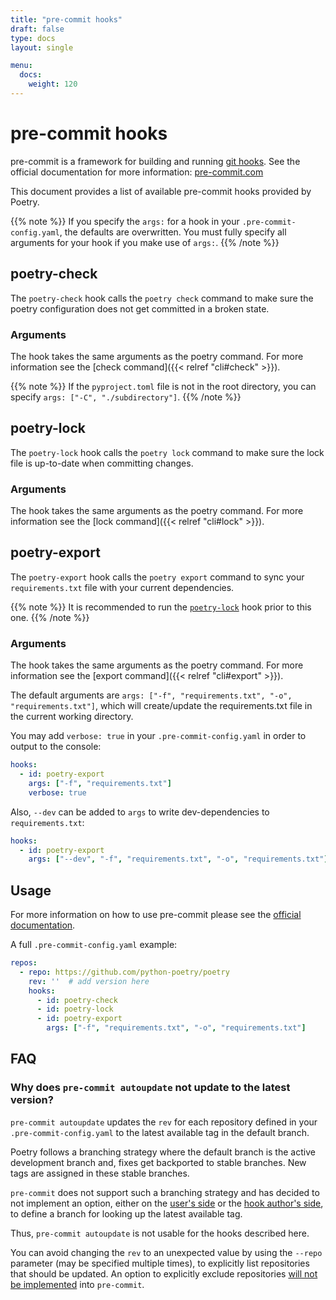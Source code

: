 ```yaml
---
title: "pre-commit hooks"
draft: false
type: docs
layout: single

menu:
  docs:
    weight: 120
---
```


# pre-commit hooks

pre-commit is a framework for building and running
[git hooks](https://git-scm.com/book/en/v2/Customizing-Git-Git-Hooks).
See the official documentation for more information: [pre-commit.com](https://pre-commit.com/)

This document provides a list of available pre-commit hooks provided by Poetry.


{{% note %}}
If you specify the `args:` for a hook in your `.pre-commit-config.yaml`,
the defaults are overwritten. You must fully specify all arguments for
your hook if you make use of `args:`.
{{% /note %}}

## poetry-check

The `poetry-check` hook calls the `poetry check` command
to make sure the poetry configuration does not get committed in a broken state.

### Arguments

The hook takes the same arguments as the poetry command.
For more information see the [check command]({{< relref "cli#check" >}}).

{{% note %}}
If the `pyproject.toml` file is not in the root directory, you can specify `args: ["-C", "./subdirectory"]`.
{{% /note %}}

## poetry-lock

The `poetry-lock` hook calls the `poetry lock` command
to make sure the lock file is up-to-date when committing changes.

### Arguments

The hook takes the same arguments as the poetry command.
For more information see the [lock command]({{< relref "cli#lock" >}}).


## poetry-export

The `poetry-export` hook calls the `poetry export` command
to sync your `requirements.txt` file with your current dependencies.

{{% note %}}
It is recommended to run the [`poetry-lock`](#poetry-lock) hook prior to this one.
{{% /note %}}

### Arguments

The hook takes the same arguments as the poetry command.
For more information see the [export command]({{< relref "cli#export" >}}).

The default arguments are `args: ["-f", "requirements.txt", "-o", "requirements.txt"]`,
which will create/update the requirements.txt file in the current working directory.

You may add `verbose: true` in your `.pre-commit-config.yaml` in order to output to the
console:

```yaml
hooks:
  - id: poetry-export
    args: ["-f", "requirements.txt"]
    verbose: true
```

Also, `--dev` can be added to `args` to write dev-dependencies to `requirements.txt`:

```yaml
hooks:
  - id: poetry-export
    args: ["--dev", "-f", "requirements.txt", "-o", "requirements.txt"]
```


## Usage

For more information on how to use pre-commit please see the [official documentation](https://pre-commit.com/).

A full `.pre-commit-config.yaml` example:

```yaml
repos:
  - repo: https://github.com/python-poetry/poetry
    rev: ''  # add version here
    hooks:
      - id: poetry-check
      - id: poetry-lock
      - id: poetry-export
        args: ["-f", "requirements.txt", "-o", "requirements.txt"]
```

## FAQ

### Why does `pre-commit autoupdate` not update to the latest version?

`pre-commit autoupdate` updates the `rev` for each repository defined in your `.pre-commit-config.yaml`
to the latest available tag in the default branch.

Poetry follows a branching strategy where the default branch is the active development branch
and, fixes get backported to stable branches. New tags are assigned in these stable branches.

`pre-commit` does not support such a branching strategy and has decided to not implement
an option, either on the [user's side](https://github.com/pre-commit/pre-commit/issues/2512)
or the [hook author's side](https://github.com/pre-commit/pre-commit/issues/2508), to define a branch for looking
up the latest available tag.

Thus, `pre-commit autoupdate` is not usable for the hooks described here.

You can avoid changing the `rev` to an unexpected value by using the `--repo` parameter (may be specified multiple
times), to explicitly list repositories that should be updated. An option to explicitly exclude
repositories [will not be implemented](https://github.com/pre-commit/pre-commit/issues/1959) into `pre-commit`.
